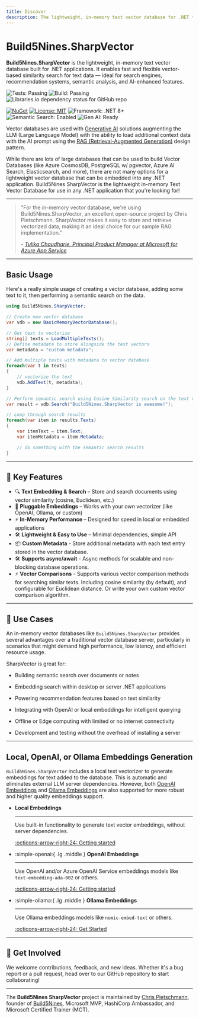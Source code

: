 ```yaml
---
title: Discover
description: The lightweight, in-memory text vector database for .NET that powers intelligent search and recommendation features.
---
```

# Build5Nines.SharpVector

**Build5Nines.SharpVector** is the lightweight, in-memory text vector database built for .NET applications. It enables fast and flexible vector-based similarity search for text data — ideal for search engines, recommendation systems, semantic analysis, and AI-enhanced features.

![Tests: Passing](https://img.shields.io/github/actions/workflow/status/build5nines/sharpvector/dotnet-tests.yml?label=tests)
![Build: Passing](https://img.shields.io/github/actions/workflow/status/build5nines/sharpvector/build-release.yml)
![Libraries.io dependency status for GitHub repo](https://img.shields.io/librariesio/github/build5nines/sharpvector)

[![NuGet](https://img.shields.io/nuget/v/Build5Nines.SharpVector.svg)](https://www.nuget.org/packages/Build5Nines.SharpVector/)
[![License: MIT](https://img.shields.io/badge/License-MIT-blue.svg)](LICENSE)
![Framework: .NET 8+](https://img.shields.io/badge/framework-.NET%208%2B-blue)
![Semantic Search: Enabled](https://img.shields.io/badge/semantic%20search-enabled-purple)
![Gen AI: Ready](https://img.shields.io/badge/Gen%20AI-ready-purple)

<!--
![GitHub contributors](https://img.shields.io/github/contributors/Build5Nines/SharpVector)
<!-- https://buttons.github.io/ -->
<!--
<a class="github-button" href="https://github.com/Build5Nines/SharpVector" data-color-scheme="no-preference: light; light: light; dark: dark;" data-icon="octicon-star" data-size="large" data-show-count="true" aria-label="Star Build5Nines/SharpVector on GitHub">Star</a>
-->

Vector databases are used with [Generative AI](https://build5nines.com/what-is-generative-ai/?utm_source=github&utm_medium=sharpvector) solutions augmenting the LLM (Large Language Model) with the ability to load additional context data with the AI prompt using the [RAG (Retrieval-Augmented Generation)](https://build5nines.com/what-is-retrieval-augmented-generation-rag/?utm_source=github&utm_medium=sharpvector) design pattern.

While there are lots of large databases that can be used to build Vector Databases (like Azure CosmosDB, PostgreSQL w/ pgvector, Azure AI Search, Elasticsearch, and more), there are not many options for a lightweight vector database that can be embedded into any .NET application. Build5Nines SharpVector is the lightweight in-memory Text Vector Database for use in any .NET application that you're looking for!

---

> "For the in-memory vector database, we're using Build5Nines.SharpVector, an excellent open-source project by Chris Pietschmann. SharpVector makes it easy to store and retrieve vectorized data, making it an ideal choice for our sample RAG implementation."
>
> _- [Tulika Chaudharie, Principal Product Manager at Microsoft for Azure App Service](https://azure.github.io/AppService/2024/09/03/Phi3-vector.html)_

---

## Basic Usage

Here's a really simple usage of creating a vector database, adding some text to it, then performing a semantic search on the data.

```csharp
using Build5Nines.SharpVector;

// Create new vector database
var vdb = new BasicMemoryVectorDatabase();

// Get text to vectorize
string[] texts = LoadMultipleTexts();
// Define metadata to store alongside the text vectors
var metadata = "custom metadata";

// Add multiple texts with metadata to vector database
foreach(var t in texts)
{
    // vectorize the text
    vdb.AddText(t, metadata);
}

// Perform semantic search using Cosine Similarity search on the text vectors in the database
var result = vdb.Search("Build5Nines.SharpVector is awesome!");

// Loop through search results
foreach(var item in results.Texts)
{
    var itemText = item.Text;
    var itemMetadata = item.Metadata;

    // do something with the semantic search results
}
```

---

## 🚀 Key Features

- 🔍 **Text Embedding & Search** – Store and search documents using vector similarity (cosine, Euclidean, etc.)
- 🧠 **Pluggable Embeddings** – Works with your own vectorizer (like OpenAI, Ollama, or custom)
- ⚡ **In-Memory Performance** – Designed for speed in local or embedded applications
- 🛠️ **Lightweight & Easy to Use** – Minimal dependencies, simple API
- 📦 **Custom Metadata** - Store additional metadata with each text entry stored in the vector database.
- 🛠️ **Supports async/await** - Async methods for scalable and non-blocking database operations.
- ⚡ **Vector Comparisons** - Supports various vector comparison methods for searching similar texts. Including cosine similarity (by default), and configurable for Euclidean distance. Or write your own custom vector comparison algorithm.

---

## 🧠 Use Cases

An in-memory vector databases like `Build5Nines.SharpVector` provides several advantages over a traditional vector database server, particularly in scenarios that might demand high performance, low latency, and efficient resource usage.

SharpVector is great for:

- Building semantic search over documents or notes

- Embedding search within desktop or server .NET applications

- Powering recommendation features based on text similarity

- Integrating with OpenAI or local embeddings for intelligent querying

- Offline or Edge computing with limited or no internet connectivity

- Development and testing without the overhead of installing a server

---

## Local, OpenAI, or Ollama Embeddings Generation

`Build5Nines.SharpVector` includes a local text vectorizer to generate embeddings for text added to the database. This is automatic and eliminates external LLM server dependencies. However, both [OpenAI Embeddings](embeddings/openai/index.md) and [Ollama Embeddings](embeddings/ollama/index.md) are also supported for more robust and higher quality embeddings support.

<div class="grid cards" markdown>

-   __Local Embeddings__

    ---

    Use built-in functionality to generate text vector embeddings, without server dependencies.

    [:octicons-arrow-right-24: Getting started](get-started/index.md)

-   :simple-openai:{ .lg .middle } __OpenAI Embeddings__

    ---

    Use OpenAI and/or Azure OpenAI Service embeddings models like `text-embedding-ada-002` or others.

    [:octicons-arrow-right-24: Getting started](embeddings/openai/index.md)

-   :simple-ollama:{ .lg .middle } __Ollama Embeddings__

    ---

    Use Ollama embeddings models like `nomic-embed-text` or others.

    [:octicons-arrow-right-24: Get Started](embeddings/ollama/index.md)

</div>

---

## 🙌 Get Involved

We welcome contributions, feedback, and new ideas. Whether it's a bug report or a pull request, head over to our GitHub repository to start collaborating!

---

The **Build5Nines SharpVector** project is maintained by [Chris Pietschmann](https://pietschsoft.com?utm_source=github&utm_medium=sharpvector), founder of [Build5Nines](https://build5nines.com?utm_source=github&utm_medium=sharpvector), Microsoft MVP, HashiCorp Ambassador, and Microsoft Certified Trainer (MCT).
